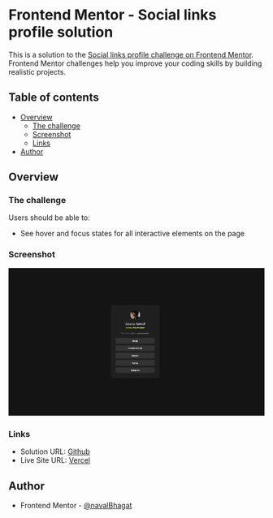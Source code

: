 # Frontend Mentor - Social links profile solution

This is a solution to the [Social links profile challenge on Frontend Mentor](https://www.frontendmentor.io/challenges/social-links-profile-UG32l9m6dQ). Frontend Mentor challenges help you improve your coding skills by building realistic projects.

## Table of contents

- [Overview](#overview)
  - [The challenge](#the-challenge)
  - [Screenshot](#screenshot)
  - [Links](#links)
- [Author](#author)

## Overview

### The challenge

Users should be able to:

- See hover and focus states for all interactive elements on the page

### Screenshot

![](./public/assets/images/social-links-profile-screenshot.png)

### Links

- Solution URL: [Github](https://github.com/navalBhagat/social-links-profile-fe-mentor)
- Live Site URL: [Vercel](https://social-links-profile-fe-mentor.vercel.app/)

## Author

- Frontend Mentor - [@navalBhagat](https://www.frontendmentor.io/profile/navalBhagat)
